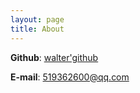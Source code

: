 ```yaml
---
layout: page
title: About
---
```


**Github**: [walter'github](https://github.com/walterzhaoJR)

**E-mail**: 519362600@qq.com
